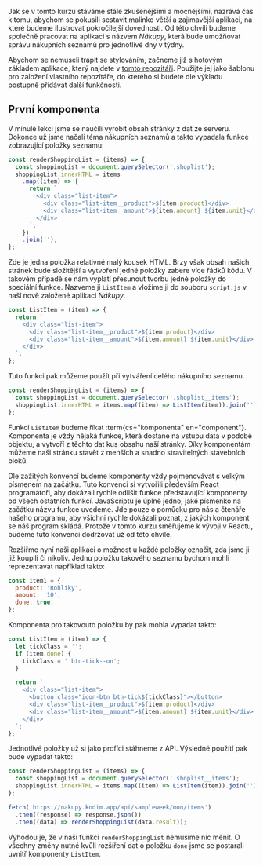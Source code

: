Jak se v tomto kurzu stáváme stále zkušenějšími a mocnějšími, nazrává čas k tomu, abychom se pokusili sestavit malinko větší a zajímavější aplikaci, na které budeme ilustrovat pokročilejší dovednosti. Od této chvíli budeme společně pracovat na aplikaci s názvem _Nákupy_, která bude umožňovat správu nákupních seznamů pro jednotlivé dny v týdny. 

Abychom se nemuseli trápit se stylováním, začneme již s hotovým základem aplikace, který najdete v [tomto repozitáři](https://github.com/Czechitas-podklady-WEB/nakupy-start). Použijte jej jako šablonu pro založení vlastního repozítáře, do kterého si budete dle výkladu postupně přidávat další funkčnosti. 

## První komponenta

V minulé lekci jsme se naučili vyrobit obsah stránky z dat ze serveru. Dokonce už jsme načali téma nákupních seznamů a takto vypadala funkce zobrazující položky seznamu:

```js
const renderShoppingList = (items) => {
  const shoppingList = document.querySelector('.shoplist');
  shoppingList.innerHTML = items
    .map((item) => {
      return `
        <div class="list-item">
          <div class="list-item__product">${item.product}</div>
          <div class="list-item__amount">${item.amount} ${item.unit}</div>
        </div>
      `;
    })
    .join('');
};
```

Zde je jedna položka relativné malý kousek HTML. Brzy však obsah našich stránek bude složitější a vytvoření jedné položky zabere více řádků kódu. V takovém případě se nám vyplatí přesunout tvorbu jedné položky do speciální funkce. Nazveme ji `ListItem` a vložíme ji do souboru `script.js` v naší nově založené aplikaci _Nákupy_.

```js
const ListItem = (item) => {
  return `
    <div class="list-item">
      <div class="list-item__product">${item.product}</div>
      <div class="list-item__amount">${item.amount} ${item.unit}</div>
    </div>
  `;
};
```

Tuto funkci pak můžeme použít při vytváření celého nákupního seznamu.

```js
const renderShoppingList = (items) => {
  const shoppingList = document.querySelector('.shoplist__items');
  shoppingList.innerHTML = items.map((item) => ListItem(item)).join('');
};
```

Funkci `ListItem` budeme říkat :term{cs="komponenta" en="component"}. Komponenta je vždy nějaká funkce, která dostane na vstupu data v podobě objektu, a vytvoří z těchto dat kus obsahu naší stránky. Díky komponentám můžeme naši stránku stavět z menších a snadno stravitelných stavebních bloků.

Dle zažitých konvencí budeme komponenty vždy pojmenovávat s velkým písmenem na začátku. Tuto konvenci si vytvořili především React programátoři, aby dokázali rychle odlišit funkce představující komponenty od všech ostatních funkcí. JavaScriptu je úplně jedno, jaké písmenko na začátku názvu funkce uvedeme. Jde pouze o pomůcku pro nás a čtenáře našeho programu, aby všichni rychle dokázali poznat, z jakých komponent se náš program skládá. Protože v tomto kurzu směřujeme k vývoji v Reactu, budeme tuto konvenci dodržovat už od této chvíle.

Rozšiřme nyní naši aplikaci o možnost u každé položky označit, zda jsme ji již koupili či nikoliv. Jednu položku takového seznamu bychom mohli reprezentavat například takto:

```js
const item1 = {
  product: 'Rohlíky',
  amount: '10',
  done: true,
};
```

Komponenta pro takovouto položku by pak mohla vypadat takto:

```js
const ListItem = (item) => {
  let tickClass = '';
  if (item.done) {
    tickClass = ' btn-tick--on';
  }

  return `
    <div class="list-item">
      <button class="icon-btn btn-tick${tickClass}"></button>
      <div class="list-item__product">${item.product}</div>
      <div class="list-item__amount">${item.amount} ${item.unit}</div>
    </div>
  `;
};
```

Jednotlivé položky už si jako profíci stáhneme z API. Výsledné použítí pak bude vypadat takto:

```js
const renderShoppingList = (items) => {
  const shoppingList = document.querySelector('.shoplist__items');
  shoppingList.innerHTML = items.map((item) => ListItem(item)).join('');
};

fetch('https://nakupy.kodim.app/api/sampleweek/mon/items')
  .then((response) => response.json())
  .then((data) => renderShoppingList(data.result));
```

Výhodou je, že v naší funkci `renderShoppingList` nemusíme nic měnit. O všechny změny nutné kvůli rozšíření dat o položku `done` jsme se postarali uvnitř komponenty `ListItem`.

